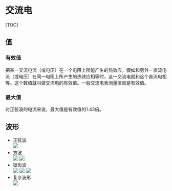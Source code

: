 # 交流电

[TOC]

## 值

### 有效值

把某一交流电流（或电压）在一个电阻上所能产生的热效应，假如和另外一直流电流（或电压）在同一电阻上所产生的热效应相等时，这一交流电就和这个直流电相等。这个数值就叫做交流电的有效值。一般交流电表测量值就是有效值。

### 最大值

对正弦波的电流来说，最大值是有效值的1.43倍。

## 波形

* 正弦波  
![](../../Image/a/i.png)
* 方波  
![](../../Image/a/j.png)
![](../../Image/a/k.png)
* 锯齿波  
![](../../Image/a/l.png)
![](../../Image/a/m.png)
![](../../Image/a/n.png)
* 复杂波形  
![](../../Image/a/o.png)